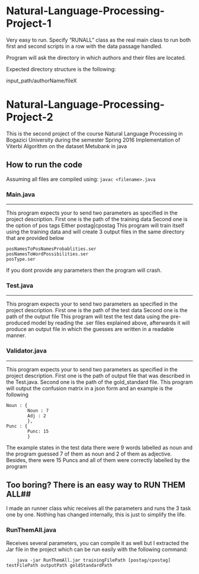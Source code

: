 # Natural-Language-Processing-Project-1

Very easy to run.
Specify “RUNALL” class as the real main class to run both first and second scripts in a row with the data passage handled.

Program will ask the directory in which authors and their files are located.

Expected directory structure is the following:

input_path/authorName/fileX

# Natural-Language-Processing-Project-2

This is the second project of the course Natural Language Processing in Bogazici University during the semester Spring 2016
Implementation of Viterbi Algorithm on the dataset Metubank in java

## How to run the code ##
Assuming all files are compiled using: 
    `javac <filename>.java`

### Main.java ###
--------------
This program expects your to send two parameters as specified in the project description.
First one is the path of the training data
Second one is the option of pos tags Either postag|cpostag
This program will train itself using the training data and will create 3 output files in the same directory that are  provided below

    posNamesToPosNamesProbablities.ser
    posNamesToWordPossibilities.ser
    posType.ser

If you dont provide any parameters then the program will crash.

###  Test.java  ###
--------------
This program expects your to send two parameters as specified in the project description.
First one is the path of the test data
Second one is the path of the output file
This program will test the test data using the pre-produced model by reading the .ser files explained above, afterwards it will produce an output file in which the guesses are written in a readable manner. 

###  Validator.java  ###
--------------
This program expects your to send two parameters as specified in the project description.
First one is the path of output file that was described in the Test.java.
Second one is the path of the gold_standard file.
This program will output the confusion matrix in a json form and an example is the following

    Noun : {
            Noun : 7
            Adj : 2
            },
    Punc : {
            Punc: 15
            }
    
The example states in the test data there were 9 words labelled as noun and the program guessed 7 of them as noun and 2 of them as adjective. Besides, there were 15 Puncs and all of them were correctly labelled by the program


## Too boring? There is an easy way to RUN THEM ALL##

I made an runner class whic receives all the parameters and runs the 3 task one by one. Nothing has changed internally,
this is just to simplify the life.

###  RunThemAll.java  ###

Receives several parameters, you can compile it as well but I extracted the Jar file in the project which can be run easily with the following command:

        java -jar RunThemAll.jar trainingFilePath [postag/cpostag] testFilePath outputPath goldStandardPath
        
